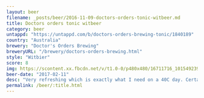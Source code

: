 ```yaml
---
layout: beer
filename: _posts/beer/2016-11-09-doctors-orders-tonic-witbeer.md
title: Doctors orders tonic witbeer
category: beer
untappd: "https://untappd.com/b/doctors-orders-brewing-tonic/1840189"
country: "Australia"
brewery: "Doctor's Orders Brewing"
breweryURL: "/brewery/doctors-orders-brewing.html"
style: "Witbier"
score: 8
img: https://scontent.xx.fbcdn.net/v/t1.0-0/p480x480/16711716_10154923952023745_1754583250088868265_n.jpg?oh=9cf11b8a091208c9594400e0d9812971&oe=5A366058
beer-date: "2017-02-11"
desc: "Very refreshing which is exactly what I need on a 40C day. Certainly has a taste of tonic, in a good way. I'm torn between loving this as an easy drinking beer and missing more interesting flavours"
permalink: /beer/:title.html
---
```

